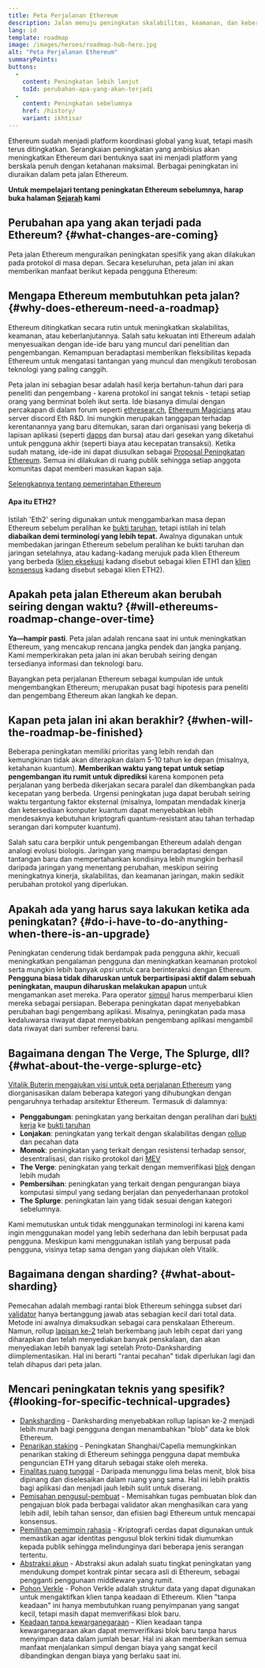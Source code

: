 ```yaml
---
title: Peta Perjalanan Ethereum
description: Jalan menuju peningkatan skalabilitas, keamanan, dan keberlanjutan Ethereum.
lang: id
template: roadmap
image: /images/heroes/roadmap-hub-hero.jpg
alt: "Peta Perjalanan Ethereum"
summaryPoints:
buttons:
  - 
    content: Peningkatan lebih lanjut
    toId: perubahan-apa-yang-akan-terjadi
  - 
    content: Peningkatan sebelumnya
    href: /history/
    variant: ikhtisar
---
```


Ethereum sudah menjadi platform koordinasi global yang kuat, tetapi masih terus ditingkatkan. Serangkaian peningkatan yang ambisius akan meningkatkan Ethereum dari bentuknya saat ini menjadi platform yang berskala penuh dengan ketahanan maksimal. Berbagai peningkatan ini diuraikan dalam peta jalan Ethereum.

**Untuk mempelajari tentang peningkatan Ethereum sebelumnya, harap buka halaman [Sejarah](/history/) kami**

## Perubahan apa yang akan terjadi pada Ethereum? {#what-changes-are-coming}

Peta jalan Ethereum menguraikan peningkatan spesifik yang akan dilakukan pada protokol di masa depan. Secara keseluruhan, peta jalan ini akan memberikan manfaat berikut kepada pengguna Ethereum:

<CardGrid>
  <RoadmapActionCard
    href="/roadmap/scaling"
    title="Transaksi yang lebih murah"
    image="scaling"
    description="Rollups are too expensive and rely on centralized components, causing users to place too much trust in their operators. The roadmap includes fixes for both of these problems."
    buttonText="More on reducing fees"
  />
  <RoadmapActionCard
    href="/roadmap/security"
    title="Keamanan ekstra"
    image="security"
    description="Ethereum is already very secure but it can be made even stronger, ready to withstand all kinds of attack far into the future."
    buttonText="More on security"
  />
  <RoadmapActionCard
    href="/roadmap/user-experience"
    title="Pengalaman pengguna yang lebih baik"
    image="userExperience"
    description="More support for smart contract wallets and light-weight nodes will make using Ethereum simpler and safer."
    buttonText="More on user experience"
  />
  <RoadmapActionCard
    href="/roadmap/future-proofing"
    title="Tetap relevan untuk masa depan"
    image="futureProofing"
    description="Ethereum researchers and developers are solving tomorrow's problems today, readying the network for future generations."
    buttonText="More on future proofing"
  />
</CardGrid>

## Mengapa Ethereum membutuhkan peta jalan? {#why-does-ethereum-need-a-roadmap}

Ethereum ditingkatkan secara rutin untuk meningkatkan skalabilitas, keamanan, atau keberlanjutannya. Salah satu kekuatan inti Ethereum adalah menyesuaikan dengan ide-ide baru yang muncul dari penelitian dan pengembangan. Kemampuan beradaptasi memberikan fleksibilitas kepada Ethereum untuk mengatasi tantangan yang muncul dan mengikuti terobosan teknologi yang paling canggih.

<RoadmapImageContent title="Cara penetapan peta jalan">

Peta jalan ini sebagian besar adalah hasil kerja bertahun-tahun dari para peneliti dan pengembang - karena protokol ini sangat teknis - tetapi setiap orang yang berminat boleh ikut serta. Ide biasanya dimulai dengan percakapan di dalam forum seperti [ethresear.ch](https://ethresear.ch/), [Ethereum Magicians](https://ethereum-magicians.org/) atau server discord Eth R&D. Ini mungkin merupakan tanggapan terhadap kerentanannya yang baru ditemukan, saran dari organisasi yang bekerja di lapisan aplikasi (seperti [dapps](/glossary/#dapp) dan bursa) atau dari gesekan yang diketahui untuk pengguna akhir (seperti biaya atau kecepatan transaksi). Ketika sudah matang, ide-ide ini dapat diusulkan sebagai [Proposal Peningkatan Ethereum](https://eips.ethereum.org/). Semua ini dilakukan di ruang publik sehingga setiap anggota komunitas dapat memberi masukan kapan saja.

[Selengkapnya tentang pemerintahan Ethereum](/governance/)

</RoadmapImageContent>

<InfoBanner mb={8}>
  <h4 style={{ marginTop: 0 }}>Apa itu ETH2?</h4>

  <p>Istilah 'Eth2' sering digunakan untuk menggambarkan masa depan Ethereum sebelum peralihan ke <a href="/glossary/#pos">bukti taruhan</a>, tetapi istilah ini telah <strong>diabaikan demi terminologi yang lebih tepat.</strong> Awalnya digunakan untuk membedakan jaringan Ethereum sebelum peralihan ke bukti taruhan dan jaringan setelahnya, atau kadang-kadang merujuk pada klien Ethereum yang berbeda (<a href="/glossary/#execution-client">klien eksekusi</a> kadang disebut sebagai klien ETH1 dan <a href="/glossary/#consensus-client">klien konsensus</a> kadang disebut sebagai klien ETH2).</p>

</InfoBanner>

## Apakah peta jalan Ethereum akan berubah seiring dengan waktu? {#will-ethereums-roadmap-change-over-time}

**Ya—hampir pasti**. Peta jalan adalah rencana saat ini untuk meningkatkan Ethereum, yang mencakup rencana jangka pendek dan jangka panjang. Kami memperkirakan peta jalan ini akan berubah seiring dengan tersedianya informasi dan teknologi baru.

Bayangkan peta perjalanan Ethereum sebagai kumpulan ide untuk mengembangkan Ethereum; merupakan pusat bagi hipotesis para peneliti dan pengembang Ethereum akan langkah ke depan.

## Kapan peta jalan ini akan berakhir? {#when-will-the-roadmap-be-finished}

Beberapa peningkatan memiliki prioritas yang lebih rendah dan kemungkinan tidak akan diterapkan dalam 5-10 tahun ke depan (misalnya, ketahanan kuantum). **Memberikan waktu yang tepat untuk setiap pengembangan itu rumit untuk diprediksi** karena komponen peta perjalanan yang berbeda dikerjakan secara paralel dan dikembangkan pada kecepatan yang berbeda. Urgensi peningkatan juga dapat berubah seiring waktu tergantung faktor eksternal (misalnya, lompatan mendadak kinerja dan ketersediaan komputer kuantum dapat menyebabkan lebih mendesaknya kebutuhan kriptografi quantum-resistant atau tahan terhadap serangan dari komputer kuantum).

Salah satu cara berpikir untuk pengembangan Ethereum adalah dengan analogi evolusi biologis. Jaringan yang mampu beradaptasi dengan tantangan baru dan mempertahankan kondisinya lebih mungkin berhasil daripada jaringan yang menentang perubahan, meskipun seiring meningkatnya kinerja, skalabilitas, dan keamanan jaringan, makin sedikit perubahan protokol yang diperlukan.

## Apakah ada yang harus saya lakukan ketika ada peningkatan? {#do-i-have-to-do-anything-when-there-is-an-upgrade}

Peningkatan cenderung tidak berdampak pada pengguna akhir, kecuali meningkatkan pengalaman pengguna dan meningkatkan keamanan protokol serta mungkin lebih banyak <i>opsi</i> untuk cara berinteraksi dengan Ethereum. **Pengguna biasa tidak diharuskan untuk berpartisipasi aktif dalam sebuah peningkatan, maupun diharuskan melakukan apapun** untuk mengamankan aset mereka. Para operator [simpul](/glossary/#node) harus memperbarui klien mereka sebagai persiapan. Beberapa peningkatan dapat menyebabkan perubahan bagi pengembang aplikasi. Misalnya, peningkatan pada masa kedaluwarsa riwayat dapat menyebabkan pengembang aplikasi mengambil data riwayat dari sumber referensi baru.

## Bagaimana dengan The Verge, The Splurge, dll? {#what-about-the-verge-splurge-etc}

[Vitalik Buterin mengajukan visi untuk peta perjalanan Ethereum](https://twitter.com/VitalikButerin/status/1741190491578810445) yang diorganisasikan dalam beberapa kategori yang dihubungkan dengan pengaruhnya terhadap arsitektur Ethereum. Termasuk di dalamnya:

- **Penggabungan**: peningkatan yang berkaitan dengan peralihan dari [bukti kerja](/glossary/#pow) ke [bukti taruhan](/glossary/#pos)
- **Lonjakan**: peningkatan yang terkait dengan skalabilitas dengan [rollup](/glossary/#rollups) dan pecahan data
- **Momok**: peningkatan yang terkait dengan resistensi terhadap sensor, desentralisasi, dan risiko protokol dari [MEV](/glossary/#mev)
- **The Verge**: peningkatan yang terkait dengan memverifikasi [blok](/glossary/#block) dengan lebih mudah
- **Pembersihan**: peningkatan yang terkait dengan pengurangan biaya komputasi simpul yang sedang berjalan dan penyederhanaan protokol
- **The Splurge**: peningkatan lain yang tidak sesuai dengan kategori sebelumnya.

Kami memutuskan untuk tidak menggunakan terminologi ini karena kami ingin menggunakan model yang lebih sederhana dan lebih berpusat pada pengguna. Meskipun kami menggunakan istilah yang berpusat pada pengguna, visinya tetap sama dengan yang diajukan oleh Vitalik.

## Bagaimana dengan sharding? {#what-about-sharding}

Pemecahan adalah membagi rantai blok Ethereum sehingga subset dari [validator](/glossary/#validator) hanya bertanggung jawab atas sebagian kecil dari total data. Metode ini awalnya dimaksudkan sebagai cara penskalaan Ethereum. Namun, rollup [lapisan ke-2](/glossary/#layer-2) telah berkembang jauh lebih cepat dari yang diharapkan dan telah menyediakan banyak penskalaan, dan akan menyediakan lebih banyak lagi setelah Proto-Danksharding diimplementasikan. Hal ini berarti "rantai pecahan" tidak diperlukan lagi dan telah dihapus dari peta jalan.

## Mencari peningkatan teknis yang spesifik? {#looking-for-specific-technical-upgrades}

- [Danksharding](/roadmap/danksharding) - Danksharding menyebabkan rollup lapisan ke-2 menjadi lebih murah bagi pengguna dengan menambahkan "blob" data ke blok Ethereum.
- [Penarikan staking](/staking/withdrawals) - Peningkatan Shanghai/Capella memungkinkan penarikan staking di Ethereum sehingga pengguna dapat membuka penguncian ETH yang ditaruh sebagai stake oleh mereka.
- [Finalitas ruang tunggal](/roadmap/single-slot-finality) - Daripada menunggu lima belas menit, blok bisa dipinang dan diselesaikan dalam ruang yang sama. Hal ini lebih praktis bagi aplikasi dan menjadi jauh lebih sulit untuk diserang.
- [Pemisahan pengusul-pembuat](/roadmap/pbs) - Memisahkan tugas pembuatan blok dan pengajuan blok pada berbagai validator akan menghasilkan cara yang lebih adil, lebih tahan sensor, dan efisien bagi Ethereum untuk mencapai konsensus.
- [Pemilihan pemimpin rahasia](/roadmap/secret-leader-election) - Kriptografi cerdas dapat digunakan untuk memastikan agar identitas pengusul blok terkini tidak diumumkan kepada publik sehingga melindunginya dari beberapa jenis serangan tertentu.
- [Abstraksi akun](/roadmap/account-abstraction) - Abstraksi akun adalah suatu tingkat peningkatan yang mendukung dompet kontrak pintar secara asli di Ethereum, sebagai pengganti penggunaan middleware yang rumit.
- [Pohon Verkle](/roadmap/verkle-trees) - Pohon Verkle adalah struktur data yang dapat digunakan untuk mengaktifkan klien tanpa keadaan di Ethereum. Klien "tanpa keadaan" ini hanya membutuhkan ruang penyimpanan yang sangat kecil, tetapi masih dapat memverifikasi blok baru.
- [Keadaan tanpa kewarganegaraan](/roadmap/statelessness) - Klien keadaan tanpa kewarganegaraan akan dapat memverifikasi blok baru tanpa harus menyimpan data dalam jumlah besar. Hal ini akan memberikan semua manfaat menjalankan simpul dengan biaya yang sangat kecil dibandingkan dengan biaya yang berlaku saat ini.
